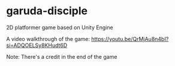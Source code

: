 # garuda-disciple

2D platformer game based on Unity Engine

A video walkthrough of the game:
https://youtu.be/QrMjAu8n4bI?si=ADQOELSy8KHudt6D

Note: There's a credit in the end of the game
